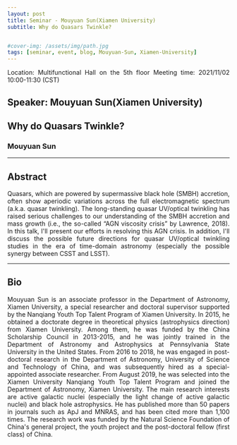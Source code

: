 ```yaml
---
layout: post
title: Seminar - Mouyuan Sun(Xiamen University)
subtitle: Why do Quasars Twinkle? 


#cover-img: /assets/img/path.jpg
tags: [seminar, event, blog, Mouyuan-Sun, Xiamen-University]
---
```


<style>
body {
text-align: justify}
</style>

Location: Multifunctional Hall on the 5th floor
Meeting time: 2021/11/02 10:00-11:30 (CST)

## Speaker: Mouyuan Sun(Xiamen University)

## Why do Quasars Twinkle?

### Mouyuan Sun

______________________________

## Abstract

Quasars, which are powered by supermassive black hole (SMBH) accretion, often show aperiodic variations across the full electromagnetic spectrum (a.k.a. quasar twinkling). The long-standing quasar UV/optical twinkling has raised serious challenges to our understanding of the SMBH accretion and mass growth (i.e., the so-called “AGN viscosity crisis” by Lawrence, 2018). In this talk, I'll present our efforts in resolving this AGN crisis. In addition, I'll discuss the possible future directions for quasar UV/optical twinkling studies in the era of time-domain astronomy (especially the possible synergy between CSST and LSST).

______________________________

## Bio

Mouyuan Sun is an associate professor in the Department of Astronomy, Xiamen University, a special researcher and doctoral supervisor supported by the Nanqiang Youth Top Talent Program of Xiamen University. In 2015, he obtained a doctorate degree in theoretical physics (astrophysics direction) from Xiamen University. Among them, he was funded by the China Scholarship Council in 2013-2015, and he was jointly trained in the Department of Astronomy and Astrophysics at Pennsylvania State University in the United States. From 2016 to 2018, he was engaged in post-doctoral research in the Department of Astronomy, University of Science and Technology of China, and was subsequently hired as a special-appointed associate researcher. From August 2019, he was selected into the Xiamen University Nanqiang Youth Top Talent Program and joined the Department of Astronomy, Xiamen University. The main research interests are active galactic nuclei (especially the light change of active galactic nuclei) and black hole astrophysics. He has published more than 50 papers in journals such as ApJ and MNRAS, and has been cited more than 1,100 times. The research work was funded by the Natural Science Foundation of China's general project, the youth project and the post-doctoral fellow (first class) of China.